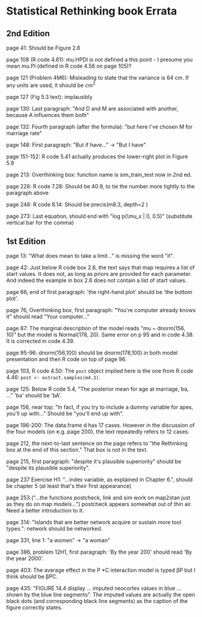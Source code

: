 # Statistical Rethinking book Errata

## 2nd Edition

page 41: Should be Figure 2.6

page 108 (R code 4.61): mu.HPDI is not defined a this point - I presume you mean mu.PI (defined in R code 4.56 on page 105)?

page 121 (Problem 4M6): Misleading to state that the variance is 64 cm. If any units are used, it should be $cm^2$

page 127 (Fig 5.3 text): implausibly

page 130: Last paragraph: "And D and M are associated with another, because A influences them both"

page 132: Fourth paragraph (after the formula): "but here I've chosen M for marriage rate"

page 148: First paragraph: "But if have..." -> "But I have"

page 151-152: R code 5.41 actually produces the lower-right plot in Figure 5.9

page 213: Overthinking box: function name is sim_train_test now in 2nd ed.

page 228: R code 7.28: Should be 40.9, to tie the number more tightly to the paragraph above

page 248: R code 8.14: Should be precis(m8.3, depth=2 )

page 273: Last equation, should end with "log p(\mu_x | 0, 0.5)" (substitute vertical bar for the comma)

## 1st Edition

page 13: "What does mean to take a limit..." is missing the word "it".

page 42: Just below R code box 2.6, the text says that map requires a list of start values. It does not, as long as priors are provided for each parameter. And indeed the example in box 2.6 does not contain a list of start values.

page 66, end of first paragraph: 'the right-hand plot' should be 'the bottom plot'.

page 76, Overthinking box, first paragraph: "You're computer already knows it" should read "Your computer..."

page 87: The marginal description of the model reads "mu ~ dnorm(156, 10)" but the model is Normal(178, 20). Same error on p 95 and in code 4.38. It is corrected in code 4.39.

page 95-96: dnorm(156,100) should be dnorm(178,100) in both model presentation and then R code on top of page 96.

page 103, R code 4.50: The ``post`` object implied here is the one from R code 4.46: ``post <- extract.samples(m4.3)``.

page 125: Below R code 5.4, "The posterior mean for age at marriage, ba, ..." 'ba' should be 'bA'.

page 156, near top: "In fact, if you try to include a dummy variable for apes, you'll up with..." Should be "you'll end up with".

page 196-200: The data.frame d has 17 cases. However in the discussion of the four models (on e.g. page 200), the text repeatedly refers to 12 cases.

page 212, the next-to-last sentence on the page refers to "the Rethinking box at the end of this section." That box is not in the text.

page 215, first paragraph: "despite it's plausible superiority" should be "despite its plausible superiority".

page 237 Exercise H1: "...index variable, as explained in Chapter 6.",
should be chapter 5 (at least that's their first appearance)

page 253 ("...the functions postcheck, link and sim work on map2stan
just as they do on map models...") postcheck appears somewhat out of thin air. Need a better introduction to it.

page 314: "Islands that are better network acquire or sustain more tool types.": network should be networked.

page 331, line 1: "a women" -> "a woman"

page 386, problem 12H1, first paragraph: 'By the year 200' should read 'By the year 2000'.

page 403: The average effect in the P *C interaction model is typed βP but I think should be βPC.

page 435: "FIGURE 14.4 display ... imputed neocortex values in blue ...
shown by the blue line segments". The imputed values are actually the
open black dots (and corresponding black line segments) as the caption
of the figure correctly states.


